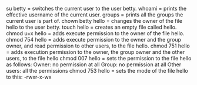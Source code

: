 su betty          = switches the current user to the user betty.
whoami            = prints the effective username of the current user.
groups         	  = prints all the groups the current user is part of.
chown betty hello = changes the owner of the file hello to the user betty.
touch hello       = creates an empty file called hello.
chmod u+x hello   = adds execute permission to the owner of the file hello.
chmod 754 hello   = adds execute permission to the owner and the group owner, and read permission to other users, to the file hello.
chmod 751 hello   = adds execution permission to the owner, the group owner and the other users, to the file hello
chmod 007 hello   = sets the permission to the file hello as follows:
      	  	    Owner: no permission at all
		    Group: no permission at all
		    Other users: all the permissions
chmod 753 hello   = sets the mode of the file hello to this: -rwxr-x-wx
